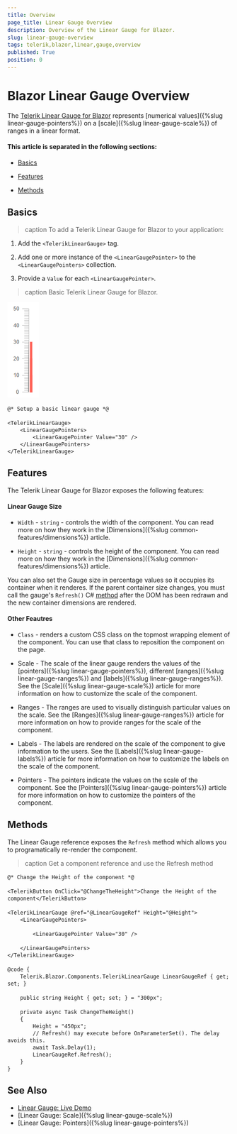 ```yaml
---
title: Overview
page_title: Linear Gauge Overview
description: Overview of the Linear Gauge for Blazor.
slug: linear-gauge-overview
tags: telerik,blazor,linear,gauge,overview
published: True
position: 0
---
```


# Blazor Linear Gauge Overview

The <a href = "https://www.telerik.com/blazor-ui/linear-gauge" target="_blank">Telerik Linear Gauge for Blazor</a> represents [numerical values]({%slug linear-gauge-pointers%}) on a [scale]({%slug linear-gauge-scale%}) of ranges in a linear format.

#### This article is separated in the following sections: 

* [Basics](#basics)

* [Features](#features)

* [Methods](#methods)

## Basics

>caption To add a Telerik Linear Gauge for Blazor to your application:

1. Add the `<TelerikLinearGauge>` tag.

1. Add one or more instance of the `<LinearGaugePointer>` to the `<LinearGaugePointers>` collection.

1. Provide a `Value` for each `<LinearGaugePointer>`.

>caption Basic Telerik Linear Gauge for Blazor.

![Basic Linear Gauge](images/basic-linear-gauge.png)

````CSHTML
@* Setup a basic linear gauge *@

<TelerikLinearGauge>
    <LinearGaugePointers>
        <LinearGaugePointer Value="30" />
    </LinearGaugePointers>
</TelerikLinearGauge>
````

## Features

The Telerik Linear Gauge for Blazor exposes the following features:

#### Linear Gauge Size

* `Width` - `string` - controls the width of the component. You can read more on how they work in the [Dimensions]({%slug common-features/dimensions%}) article.

* `Height` - `string` - controls the height of the component. You can read more on how they work in the [Dimensions]({%slug common-features/dimensions%}) article.

You can also set the Gauge size in percentage values so it occupies its container when it renderes. If the parent container size changes, you must call the gauge's `Refresh()` C# [method](#methods) after the DOM has been redrawn and the new container dimensions are rendered.

#### Other Feautres

* `Class` - renders a custom CSS class on the topmost wrapping element of the component. You can use that class to reposition the component on the page.

* Scale - The scale of the linear gauge renders the values of the [pointers]({%slug linear-gauge-pointers%}), different [ranges]({%slug linear-gauge-ranges%}) and [labels]({%slug linear-gauge-ranges%}). See the [Scale]({%slug linear-gauge-scale%}) article for more information on how to customize the scale of the component.

* Ranges - The ranges are used to visually distinguish particular values on the scale. See the [Ranges]({%slug linear-gauge-ranges%}) article for more information on how to provide ranges for the scale of the component.

* Labels - The labels are rendered on the scale of the component to give information to the users. See the [Labels]({%slug linear-gauge-labels%}) article for more information on how to customize the labels on the scale of the component.

* Pointers - The pointers indicate the values on the scale of the component. See the [Pointers]({%slug linear-gauge-pointers%}) article for more information on how to customize the pointers of the component.

## Methods

The Linear Gauge reference exposes the `Refresh` method which allows you to programatically re-render the component. 

>caption Get a component reference and use the Refresh method

````CSHTML
@* Change the Height of the component *@

<TelerikButton OnClick="@ChangeTheHeight">Change the Height of the component</TelerikButton>

<TelerikLinearGauge @ref="@LinearGaugeRef" Height="@Height">
    <LinearGaugePointers>
    
        <LinearGaugePointer Value="30" />
        
    </LinearGaugePointers>
</TelerikLinearGauge>

@code {
    Telerik.Blazor.Components.TelerikLinearGauge LinearGaugeRef { get; set; }

    public string Height { get; set; } = "300px";

    private async Task ChangeTheHeight()
    {
        Height = "450px";
        // Refresh() may execute before OnParameterSet(). The delay avoids this.
        await Task.Delay(1);
        LinearGaugeRef.Refresh();
    }
}
````

## See Also

* [Linear Gauge: Live Demo](https://demos.telerik.com/blazor-ui/linear-gauge)
* [Linear Gauge: Scale]({%slug linear-gauge-scale%})
* [Linear Gauge: Pointers]({%slug linear-gauge-pointers%})
